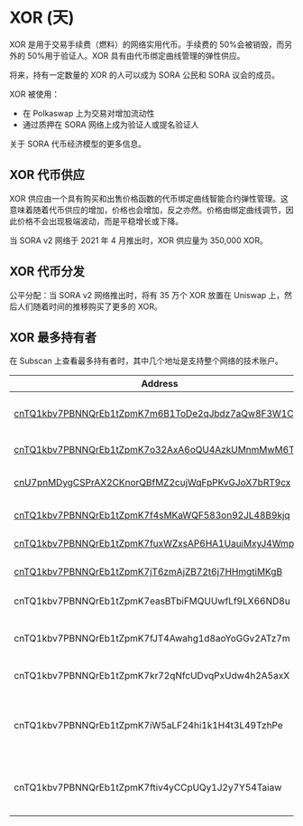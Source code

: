 # XOR (天)

XOR 是用于交易手续费（燃料）的网络实用代币。手续费的 50%会被销毁，而另外的 50%用于验证人。XOR 具有由代币绑定曲线管理的弹性供应。

将来，持有一定数量的 XOR 的人可以成为 SORA 公民和 SORA 议会的成员。

XOR 被使用：

- 在 Polkaswap 上为交易对增加流动性
- 通过质押在 SORA 网络上成为验证人或提名验证人

关于 SORA 代币经济模型的更多信息。

## XOR 代币供应

XOR 供应由一个具有购买和出售价格函数的代币绑定曲线智能合约弹性管理。这意味着随着代币供应的增加，价格也会增加，反之亦然。价格由绑定曲线调节，因此价格不会出现极端波动，而是平稳增长或下降。

当 SORA v2 网络于 2021 年 4 月推出时，XOR 供应量为 350,000 XOR。

## XOR 代币分发

公平分配：当 SORA v2 网络推出时，将有 35 万个 XOR 放置在 Uniswap 上，然后人们随着时间的推移购买了更多的 XOR。

## XOR 最多持有者

在 Subscan 上查看最多持有者时，其中几个地址是支持整个网络的技术账户。

| Address                                                                                                                                 | Role                                                                                                                               |
| --------------------------------------------------------------------------------------------------------------------------------------- | ---------------------------------------------------------------------------------------------------------------------------------- |
| [cnTQ1kbv7PBNNQrEb1tZpmK7m6B1ToDe2qJbdz7aQw8F3W1CK ](https://sora.subscan.io/account/cnTQ1kbv7PBNNQrEb1tZpmK7m6B1ToDe2qJbdz7aQw8F3W1CK) | **以太坊桥的智能合约**                                                                                          |
| [cnTQ1kbv7PBNNQrEb1tZpmK7o32AxA6oQU4AzkUMnmMwM6Tk7](https://sora.subscan.io/account/cnTQ1kbv7PBNNQrEb1tZpmK7o32AxA6oQU4AzkUMnmMwM6Tk7)  | **PSWAP 池**                                                                                                                 |
| [cnU7pnMDygCSPrAX2CKnorQBfMZ2cujWqFpPKvGJoX7bRT9cx](https://sora.subscan.io/account/cnU7pnMDygCSPrAX2CKnorQBfMZ2cujWqFpPKvGJoX7bRT9cx)  | [**JP Games loan**](https://medium.com/sora-xor/sora-xor-could-be-the-official-native-token-of-the-pegasus-world-kit-4ac45fd7cc32) |
| [cnTQ1kbv7PBNNQrEb1tZpmK7f4sMKaWQF583on92JL48B9kjq ](https://sora.subscan.io/account/cnTQ1kbv7PBNNQrEb1tZpmK7f4sMKaWQF583on92JL48B9kjq) | **XOR-VAL 池**                                                                                                                   |
| [cnTQ1kbv7PBNNQrEb1tZpmK7fuxWZxsAP6HA1UauiMxyJ4Wmp ](https://sora.subscan.io/account/cnTQ1kbv7PBNNQrEb1tZpmK7fuxWZxsAP6HA1UauiMxyJ4Wmp) | **XOR-DAI 池**                                                                                                                   |
| [cnTQ1kbv7PBNNQrEb1tZpmK7jT6zmAjZB72t6j7HHmgtiMKgB ](https://sora.subscan.io/account/cnTQ1kbv7PBNNQrEb1tZpmK7jT6zmAjZB72t6j7HHmgtiMKgB) | **XOR-ETH 池**                                                                                                                   |
| cnTQ1kbv7PBNNQrEb1tZpmK7easBTbiFMQUUwfLf9LX66ND8u                                                                                       | **TBC奖励**                                                                                                                    |
| cnTQ1kbv7PBNNQrEb1tZpmK7fJT4Awahg1d8aoYoGGv2ATz7m                                                                                       | **市场做市商奖励**                                                                                                           |
| cnTQ1kbv7PBNNQrEb1tZpmK7kr72qNfcUDvqPxUdw4h2A5axX                                                                                       | **农业奖励**                                                                                                                |
| cnTQ1kbv7PBNNQrEb1tZpmK7iW5aLF24hi1k1H4t3L49TzhPe                                                                                       | **预售PSWAP和VAL储备账户**                                                                                       |
| cnTQ1kbv7PBNNQrEb1tZpmK7ftiv4yCCpUQy1J2y7Y54Taiaw                                                                                       | **PSWAP流动性提供者的分发**                                                                                     |
